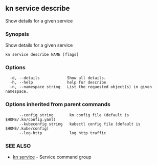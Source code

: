 ## kn service describe

Show details for a given service

### Synopsis

Show details for a given service

```
kn service describe NAME [flags]
```

### Options

```
  -d, --details            Show all details.
  -h, --help               help for describe
  -n, --namespace string   List the requested object(s) in given namespace.
```

### Options inherited from parent commands

```
      --config string       kn config file (default is $HOME/.kn/config.yaml)
      --kubeconfig string   kubectl config file (default is $HOME/.kube/config)
      --log-http            log http traffic
```

### SEE ALSO

* [kn service](kn_service.md)	 - Service command group

